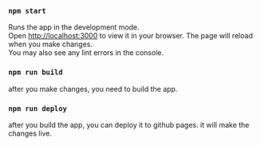 ### `npm start`
Runs the app in the development mode.\
Open [http://localhost:3000](http://localhost:3000) to view it in your browser.
The page will reload when you make changes.\
You may also see any lint errors in the console.

### `npm run build`
after you make changes, you need to build the app.

### `npm run deploy`
after you build the app, you can deploy it to github pages. it will make the changes live.
